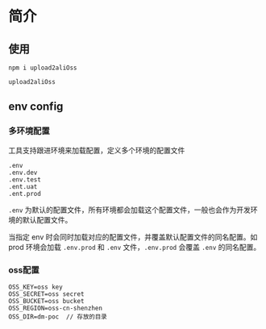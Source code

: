 # 简介

## 使用

```
npm i upload2aliOss

upload2aliOss
```

## env config


### 多环境配置
工具支持跟进环境来加载配置，定义多个环境的配置文件

```
.env
.env.dev
.env.test
.ent.uat
.ent.prod
```

`.env` 为默认的配置文件，所有环境都会加载这个配置文件，一般也会作为开发环境的默认配置文件。

当指定 env 时会同时加载对应的配置文件，并覆盖默认配置文件的同名配置。如 prod 环境会加载 `.env.prod` 和 `.env` 文件，`.env.prod` 会覆盖 `.env` 的同名配置。


### oss配置


```
OSS_KEY=oss key
OSS_SECRET=oss secret
OSS_BUCKET=oss bucket
OSS_REGION=oss-cn-shenzhen
OSS_DIR=dm-poc  // 存放的目录
```

